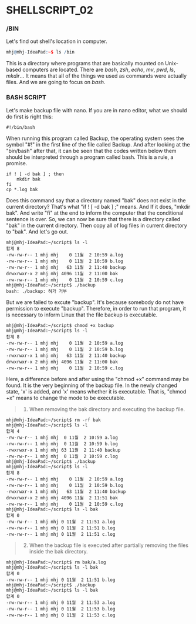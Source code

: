# SHELLSCRIPT_02

### /BIN

Let's find out shell's location in computer.
```r
mhj@mhj-IdeaPad:~$ ls /bin
```
This is a directory where programs that are basically mounted on Unix-based computers are located. There are _bash_, _zsh_, _echo_, _mv_, _pwd_, _ls_, _mkdir_... It means that all of the things we used as commands were actually files. And we are going to focus on _bash_.

### BASH SCRIPT

Let's make backup file with nano. If you are in nano editor, what we should do first is right this:
```
#!/bin/bash
```
When running this program called Backup, the operating system sees the symbol "#!" in the first line of the file called Backup. And after looking at the "bin/bash" after that, it can be seen that the codes written below them should be interpreted through a program called bash. This is a rule, a promise.

```
if ! [ -d bak ] ; then
    mkdir bak
fi
cp *.log bak
```
Does this command say that a directory named "bak" does not exist in the current directory? That's what "if ! [ -d bak ] ;" means. And If it does, "mkdir bak". And write "fi" at the end to inform the computer that the conditional sentence is over. So, we can now be sure that there is a directory called "bak" in the current directory. Then copy all of log files in current directory to "bak". And let's go out.

```
mhj@mhj-IdeaPad:~/script$ ls -l
합계 8
-rw-rw-r-- 1 mhj mhj    0 11월  2 10:59 a.log
-rw-rw-r-- 1 mhj mhj    0 11월  2 10:59 b.log
-rw-rw-r-- 1 mhj mhj   63 11월  2 11:40 backup
drwxrwxr-x 2 mhj mhj 4096 11월  2 11:00 bak
-rw-rw-r-- 1 mhj mhj    0 11월  2 10:59 c.log
mhj@mhj-IdeaPad:~/script$ ./backup
bash: ./backup: 허가 거부
```
But we are failed to excute "backup". It's because somebody do not have permission to execute "backup". Therefore, in order to run that program, it is necessary to inform Linux that the file backup is executable.

```
mhj@mhj-IdeaPad:~/script$ chmod +x backup
mhj@mhj-IdeaPad:~/script$ ls -l
합계 8
-rw-rw-r-- 1 mhj mhj    0 11월  2 10:59 a.log
-rw-rw-r-- 1 mhj mhj    0 11월  2 10:59 b.log
-rwxrwxr-x 1 mhj mhj   63 11월  2 11:40 backup
drwxrwxr-x 2 mhj mhj 4096 11월  2 11:00 bak
-rw-rw-r-- 1 mhj mhj    0 11월  2 10:59 c.log
```
Here, a difference before and after using the "chmod +x" command may be found. It is the very beginning of the backup file. In the newly changed state, 'x' is added, and 'x' means whether it is executable. That is, "chmod +x" means to change the mode to be executable.

> 1. When removing the bak directory and executing the backup file.
```
mhj@mhj-IdeaPad:~/script$ rm -rf bak
mhj@mhj-IdeaPad:~/script$ ls -l
합계 4
-rw-rw-r-- 1 mhj mhj  0 11월  2 10:59 a.log
-rw-rw-r-- 1 mhj mhj  0 11월  2 10:59 b.log
-rwxrwxr-x 1 mhj mhj 63 11월  2 11:40 backup
-rw-rw-r-- 1 mhj mhj  0 11월  2 10:59 c.log
mhj@mhj-IdeaPad:~/script$ ./backup
mhj@mhj-IdeaPad:~/script$ ls -l
합계 8
-rw-rw-r-- 1 mhj mhj    0 11월  2 10:59 a.log
-rw-rw-r-- 1 mhj mhj    0 11월  2 10:59 b.log
-rwxrwxr-x 1 mhj mhj   63 11월  2 11:40 backup
drwxrwxr-x 2 mhj mhj 4096 11월  2 11:51 bak
-rw-rw-r-- 1 mhj mhj    0 11월  2 10:59 c.log
mhj@mhj-IdeaPad:~/script$ ls -l bak
합계 0
-rw-rw-r-- 1 mhj mhj 0 11월  2 11:51 a.log
-rw-rw-r-- 1 mhj mhj 0 11월  2 11:51 b.log
-rw-rw-r-- 1 mhj mhj 0 11월  2 11:51 c.log
``` 

> 2. When the backup file is executed after partially removing the files inside the bak directory.
```
mhj@mhj-IdeaPad:~/script$ rm bak/a.log
mhj@mhj-IdeaPad:~/script$ ls -l bak
합계 0
-rw-rw-r-- 1 mhj mhj 0 11월  2 11:51 b.log
mhj@mhj-IdeaPad:~/script$ ./backup
mhj@mhj-IdeaPad:~/script$ ls -l bak
합계 0
-rw-rw-r-- 1 mhj mhj 0 11월  2 11:53 a.log
-rw-rw-r-- 1 mhj mhj 0 11월  2 11:53 b.log
-rw-rw-r-- 1 mhj mhj 0 11월  2 11:53 c.log
```

